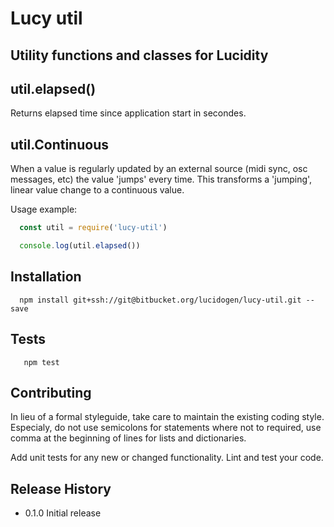 # Lucy util

## Utility functions and classes for Lucidity

## util.elapsed()

Returns elapsed time since application start in secondes.

## util.Continuous

When a value is regularly updated by an external source (midi sync, osc
messages, etc) the value 'jumps' every time. This transforms a 'jumping', linear
value change to a continuous value.


Usage example:

```js
  const util = require('lucy-util')

  console.log(util.elapsed())
```

## Installation

```shell
  npm install git+ssh://git@bitbucket.org/lucidogen/lucy-util.git --save
```

## Tests

```shell
   npm test
```

## Contributing

In lieu of a formal styleguide, take care to maintain the existing coding style.
Especialy, do not use semicolons for statements where not to required, use comma
at the beginning of lines for lists and dictionaries.

Add unit tests for any new or changed functionality. Lint and test your code.

## Release History

* 0.1.0 Initial release
